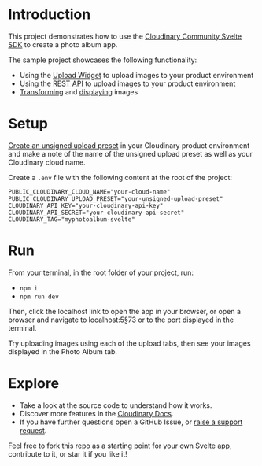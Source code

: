 # Introduction

This project demonstrates how to use the [Cloudinary Community Svelte SDK](https://svelte.cloudinary.dev) to create a photo album app.

The sample project showcases the following functionality:

- Using the [Upload Widget](https://cloudinary.com/documentation/upload_widget) to upload images to your product environment
- Using the [REST API](https://cloudinary.com/documentation/client_side_uploading#direct_call_to_the_api) to upload images to your product environment
- [Transforming](https://cloudinary.com/documentation/image_transformations) and [displaying](https://cloudinary.com/documentation/react_image_transformations#plugins) images

# Setup

[Create an unsigned upload preset](https://cloudinary.com/documentation/upload_presets#creating_and_managing_upload_presets) in your Cloudinary product environment and make a note of the name of the unsigned upload preset as well as your Cloudinary cloud name.

Create a `.env` file with the following content at the root of the project:

```
PUBLIC_CLOUDINARY_CLOUD_NAME="your-cloud-name"
PUBLIC_CLOUDINARY_UPLOAD_PRESET="your-unsigned-upload-preset"
CLOUDINARY_API_KEY="your-cloudinary-api-key"
CLOUDINARY_API_SECRET="your-cloudinary-api-secret"
CLOUDINARY_TAG="myphotoalbum-svelte"
```

# Run

From your terminal, in the root folder of your project, run:

- `npm i`
- `npm run dev`

Then, click the localhost link to open the app in your browser, or open a browser and navigate to localhost:5§73 or to the port displayed in the terminal.

Try uploading images using each of the upload tabs, then see your images displayed in the Photo Album tab.

# Explore

- Take a look at the source code to understand how it works.
- Discover more features in the [Cloudinary Docs](https://cloudinary.com/documentation).
- If you have further questions open a GitHub Issue, or [raise a support request](https://support.cloudinary.com/hc/en-us/requests/new).

Feel free to fork this repo as a starting point for your own Svelte app, contribute to it, or star it if you like it!
